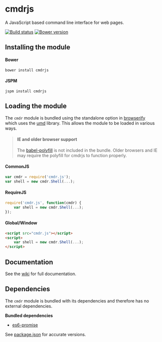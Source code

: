 cmdrjs
======
A JavaScript based command line interface for web pages.

[![Build status](https://travis-ci.org/cmdrjs/cmdrjs.png)](https://travis-ci.org/cmdrjs/cmdrjs)
[![Bower version](https://badge.fury.io/bo/cmdrjs.svg)](http://badge.fury.io/bo/cmdrjs)

## Installing the module

#### Bower
```
bower install cmdrjs
```

#### JSPM
```
jspm install cmdrjs
```

## Loading the module

The `cmdr` module is bundled using the standalone option in [browserify](http://browserify.org/) which uses the [umd](https://github.com/forbeslindesay/umd) library. This allows the module to be loaded in various ways.

> #### IE and older browser support
> The [babel-polyfill](https://babeljs.io/docs/usage/polyfill/) is not included in the bundle. Older browsers and IE may require the polyfill for cmdrjs to function properly.

#### CommonJS

```javascript
var cmdr = require('cmdr.js');
var shell = new cmdr.Shell(...);
```

#### RequireJS

```javascript
require('cmdr.js', function(cmdr) {
    var shell = new cmdr.Shell(...);
});
```

#### Global/Window

```html
<script src="cmdr.js"></script>
<script>
    var shell = new cmdr.Shell(...);
</script>
```

## Documentation

See the [wiki](https://github.com/cmdrjs/cmdrjs/wiki/Documentation) for full documentation.

## Dependencies

The `cmdr` module is bundled with its dependencies and therefore has no external dependencies.

__Bundled dependencies__
* [es6-promise](https://github.com/jakearchibald/es6-promise)

See [package.json](https://github.com/cmdrjs/cmdrjs/blob/master/package.json) for accurate versions.
